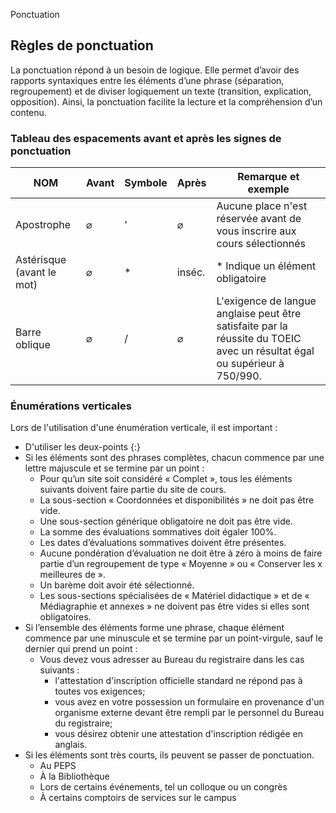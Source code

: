 Ponctuation

## Règles de ponctuation
La ponctuation répond à un besoin de logique. Elle permet d’avoir des rapports syntaxiques entre les éléments d’une phrase (séparation, regroupement) et de diviser logiquement un texte (transition, explication, opposition). Ainsi, la ponctuation facilite la lecture et la compréhension d’un contenu.

### Tableau des espacements avant et après les signes de ponctuation
NOM | Avant | Symbole | Après | Remarque et exemple
--- | --- | --- | --- | ---
Apostrophe | ⌀ | ' | ⌀ | Aucune place n'est réservée avant de vous inscrire aux cours sélectionnés
Astérisque (avant le mot) | ⌀ | * | inséc. | * Indique un élément obligatoire
Barre oblique | ⌀ | / | ⌀ | L'exigence de langue anglaise peut être satisfaite par la réussite du TOEIC avec un résultat égal ou supérieur à 750/990.

### Énumérations verticales
Lors de l'utilisation d'une énumération verticale, il est important :
* D'utiliser les deux-points {:}
* Si les éléments sont des phrases complètes, chacun commence par une lettre majuscule et se termine par un point :
    * Pour qu’un site soit considéré « Complet », tous les éléments suivants doivent faire partie du site de cours.
    * La sous-section « Coordonnées et disponibilités » ne doit pas être vide.
    * Une sous-section générique obligatoire ne doit pas être vide.
    * La somme des évaluations sommatives doit égaler 100%.
    * Les dates d’évaluations sommatives doivent être présentes.
    * Aucune pondération d’évaluation ne doit être à zéro à moins de faire partie d’un regroupement de type « Moyenne » ou « Conserver les x meilleures de ».
    * Un barème doit avoir été sélectionné.
    * Les sous-sections spécialisées de « Matériel didactique » et de « Médiagraphie et annexes » ne doivent pas être vides si elles sont obligatoires.
* Si l’ensemble des éléments forme une phrase, chaque élément commence par une minuscule et se termine par un point-virgule, sauf le dernier qui prend un point :
    * Vous devez vous adresser au Bureau du registraire dans les cas suivants :
        * l'attestation d'inscription officielle standard ne répond pas à toutes vos exigences;
        * vous avez en votre possession un formulaire en provenance d'un organisme externe devant être rempli par le personnel du Bureau du registraire;
        * vous désirez obtenir une attestation d'inscription rédigée en anglais.
* Si les éléments sont très courts, ils peuvent se passer de ponctuation.
    * Au PEPS
    * À la Bibliothèque
    * Lors de certains événements, tel un colloque ou un congrès
    * À certains comptoirs de services sur le campus
